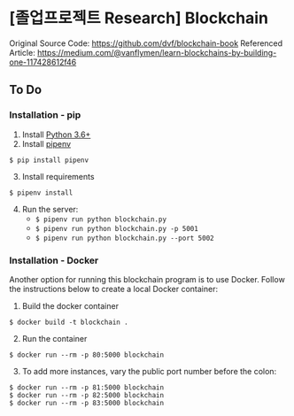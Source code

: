 # [졸업프로젝트 Research] Blockchain

Original Source Code: https://github.com/dvf/blockchain-book
Referenced Article: https://medium.com/@vanflymen/learn-blockchains-by-building-one-117428612f46

## To Do

### Installation - pip

1. Install [Python 3.6+](https://www.python.org/downloads/)
2. Install [pipenv](https://github.com/kennethreitz/pipenv)

```
$ pip install pipenv
```

3. Install requirements

```
$ pipenv install
```

4. Run the server:
   - `$ pipenv run python blockchain.py`
   - `$ pipenv run python blockchain.py -p 5001`
   - `$ pipenv run python blockchain.py --port 5002`

### Installation - Docker

Another option for running this blockchain program is to use Docker. Follow the instructions below to create a local Docker container:

1. Build the docker container

```
$ docker build -t blockchain .
```

2. Run the container

```
$ docker run --rm -p 80:5000 blockchain
```

3. To add more instances, vary the public port number before the colon:

```
$ docker run --rm -p 81:5000 blockchain
$ docker run --rm -p 82:5000 blockchain
$ docker run --rm -p 83:5000 blockchain
```
